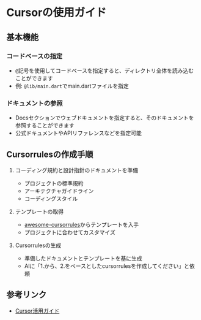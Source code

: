 # Cursorの使用ガイド

## 基本機能

### コードベースの指定
- `@`記号を使用してコードベースを指定すると、ディレクトリ全体を読み込むことができます
- 例: `@lib/main.dart`でmain.dartファイルを指定

### ドキュメントの参照
- Docsセクションでウェブドキュメントを指定すると、そのドキュメントを参照することができます
- 公式ドキュメントやAPIリファレンスなどを指定可能

## Cursorrulesの作成手順

1. コーディング規約と設計指針のドキュメントを準備
   - プロジェクトの標準規約
   - アーキテクチャガイドライン
   - コーディングスタイル

2. テンプレートの取得
   - [awesome-cursorrules](https://github.com/PatrickJS/awesome-cursorrules)からテンプレートを入手
   - プロジェクトに合わせてカスタマイズ

3. Cursorrulesの生成
   - 準備したドキュメントとテンプレートを基に生成
   - AIに「1.から、2.をベースとしたcursorrulesを作成してください」と依頼

## 参考リンク
- [Cursor活用ガイド](https://qiita.com/ryamate/items/94a6170c4661242b4c1c)